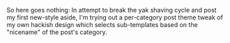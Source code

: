 So here goes nothing:  In attempt to break the yak shaving cycle and post my first new-style aside, I'm trying out a per-category post theme tweak of my own hackish design which selects sub-templates based on the "nicename" of the post's category.

